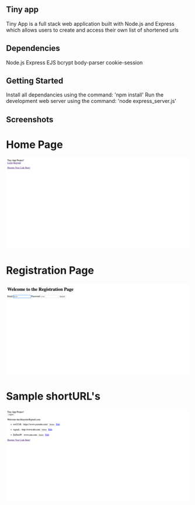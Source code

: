 ## Tiny app

Tiny App is a full stack web application built with Node.js and Express which allows users to create and access their own list of shortened urls



## Dependencies
Node.js
Express
EJS
bcrypt
body-parser
cookie-session

## Getting Started
Install all dependancies using the command: 'npm install'
Run the development web server using the command: 'node express_server.js'


## Screenshots
# Home Page
!['Home Page'](https://github.com/dkhayutin/TinyApp/blob/master/docs/Home-page.png?raw=true)
# Registration Page
!['Registration Page'](https://github.com/dkhayutin/TinyApp/blob/master/docs/registration-page.png?raw=true)
# Sample shortURL's 
!['Sample shortURL's'](https://github.com/dkhayutin/TinyApp/blob/master/docs/userURLs.png?raw=true)
